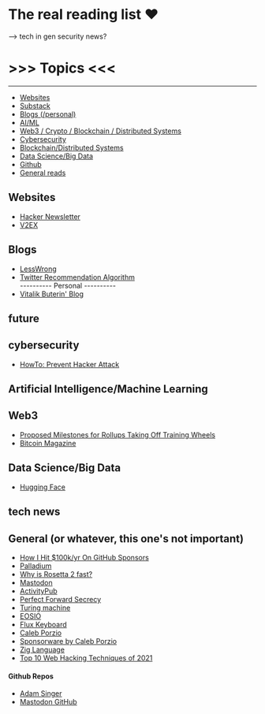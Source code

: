 # The real reading list ❤️



-->
tech in gen
security
news?

# >>> Topics <<<
---
* [Websites](#website)
* [Substack](#substack)
* [Blogs (/personal)](#blogs)
* [AI/ML](#aiml)
* [Web3 / Crypto / Blockchain / Distributed Systems](#future)
* [Cybersecurity](#cybersecurity)
* [Blockchain/Distributed Systems](#blockchain)
* [Data Science/Big Data](#datascience)
* [Github](#github)
* [General reads](#General)


## Websites
* [Hacker Newsletter](https://hackernewsletter.com/)
* [V2EX](https://www.v2ex.com)



## Blogs
* [LessWrong](https://www.lesswrong.com/)
* [Twitter Recommendation Algorithm](https://blog.twitter.com/engineering/en_us/topics/open-source/2023/twitter-recommendation-algorithm)
<br> ---------- Personal ---------- <br>
* [Vitalik Buterin' Blog](https://vitalik.ca/)

## future

## cybersecurity
* [HowTo: Prevent Hacker Attack](https://web.archive.org/web/20110722062454/http://program-think.blogspot.com/2010/06/howto-prevent-hacker-attack-1.html)

## Artificial Intelligence/Machine Learning

## Web3
* [Proposed Milestones for Rollups Taking Off Training Wheels](https://ethereum-magicians.org/t/proposed-milestones-for-rollups-taking-off-training-wheels/11571)
* [Bitcoin Magazine](https://bitcoinmagazine.com/)

## Data Science/Big Data
* [Hugging Face](https://huggingface.co/)

## tech news



## General (or whatever, this one's not important)
* [How I Hit $100k/yr On GitHub Sponsors](https://calebporzio.com/i-just-hit-dollar-100000yr-on-github-sponsors-heres-how-i-did-it)
* [Palladium](https://www.palladiummag.com/)
* [Why is Rosetta 2 fast?](https://dougallj.wordpress.com/2022/11/09/why-is-rosetta-2-fast/)
* [Mastodon](https://zh.wikipedia.org/wiki/Mastodon)
* [ActivityPub](https://zh.wikipedia.org/wiki/ActivityPub)
* [Perfect Forward Secrecy](https://zh.wikipedia.org/wiki/%E5%9C%96%E9%9D%88%E5%AE%8C%E5%82%99%E6%80%A7)
* [Turing machine](https://zh.wikipedia.org/wiki/%E5%9B%BE%E7%81%B5%E6%9C%BA)
* [EOSIO](https://eos.io/)
* [Flux Keyboard](https://www.kickstarter.com/projects/fluxkeyboard/flux-keyboard-the-keyboard-reinvented)
* [Caleb Porzio](https://calebporzio.com/)
* [Sponsorware by Caleb Porzio](https://calebporzio.com/sponsorware)
* [Zig Language](https://ziglang.org/)
* [Top 10 Web Hacking Techniques of 2021](https://portswigger.net/research/top-10-web-hacking-techniques-of-2021)



#### Github Repos
* [Adam Singer](https://adam-singer.github.io/)
* [Mastodon GitHub](https://github.com/mastodon/mastodon)



